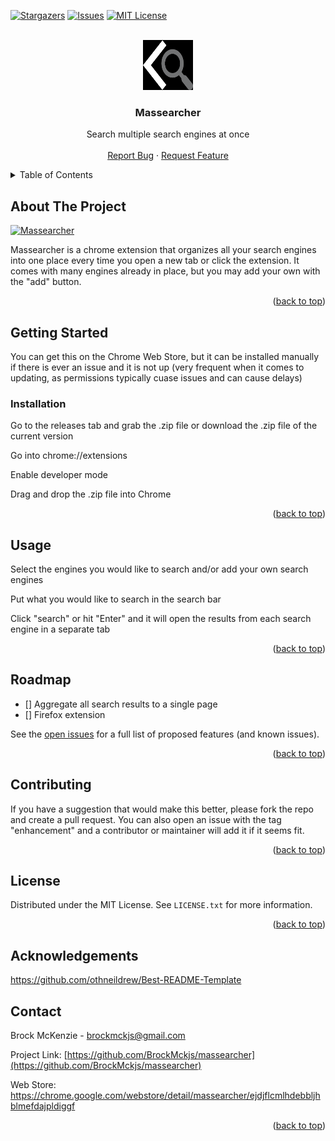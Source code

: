 <div id="top"></div>




<!-- PROJECT SHIELDS -->
<!--
*** I'm using markdown "reference style" links for readability.
*** Reference links are enclosed in brackets [ ] instead of parentheses ( ).
*** See the bottom of this document for the declaration of the reference variables
*** for contributors-url, forks-url, etc. This is an optional, concise syntax you may use.
*** https://www.markdownguide.org/basic-syntax/#reference-style-links
-->
[![Stargazers][stars-shield]][stars-url]
[![Issues][issues-shield]][issues-url]
[![MIT License][license-shield]][license-url]


<!-- PROJECT LOGO -->
<br />
<div align="center">
  <a href="https://github.com/BrockMckjs/massearcher">
    <img src="dist/images/promoart.png" alt="Logo" width="80" height="80">
  </a>

<h3 align="center">Massearcher</h3>

  <p align="center">
    Search multiple search engines at once
    <br />
    <br />
    <a href="https://github.com/BrockMckjs/massearcher/issues">Report Bug</a>
    ·
    <a href="https://github.com/BrockMckjs/massearcher/issues">Request Feature</a>
  </p>
</div>



<!-- TABLE OF CONTENTS -->
<details>
  <summary>Table of Contents</summary>
  <ol>
    <li>
      <a href="#about-the-project">About The Project</a>
    </li>
    <li>
      <a href="#getting-started">Getting Started</a>
      <ul>
        <li><a href="#installation">Installation</a></li>
      </ul>
    </li>
    <li><a href="#usage">Usage</a></li>
    <li><a href="#roadmap">Roadmap</a></li>
    <li><a href="#contributing">Contributing</a></li>
    <li><a href="#license">License</a></li>
    <li><a href="#contact">Contact</a></li>
  </ol>
</details>



<!-- ABOUT THE PROJECT -->
## About The Project

[![Massearcher][product-screenshot]](https://file.coffee/u/onwuaU2KBxARYS.png)

Massearcher is a chrome extension that organizes all your search engines into one place every time you open a new tab or click the extension. It comes with many engines already in place, but you may add your own with the "add" button.

<p align="right">(<a href="#top">back to top</a>)</p>




<!-- GETTING STARTED -->
## Getting Started

You can get this on the Chrome Web Store, but it can be installed manually if there is ever an issue and it is not up (very frequent when it comes to updating, as permissions typically cuase issues and can cause delays)


### Installation

Go to the releases tab and grab the .zip file or download the .zip file of the current version

Go into chrome://extensions

Enable developer mode

Drag and drop the .zip file into Chrome

<p align="right">(<a href="#top">back to top</a>)</p>



<!-- USAGE EXAMPLES -->
## Usage

Select the engines you would like to search and/or add your own search engines

Put what you would like to search in the search bar

Click "search" or hit "Enter" and it will open the results from each search engine in a separate tab

<p align="right">(<a href="#top">back to top</a>)</p>



<!-- ROADMAP -->
## Roadmap

- [] Aggregate all search results to a single page
- [] Firefox extension

See the [open issues](https://github.com/BrockMckjs/massearcher/issues) for a full list of proposed features (and known issues).

<p align="right">(<a href="#top">back to top</a>)</p>



<!-- CONTRIBUTING -->
## Contributing

If you have a suggestion that would make this better, please fork the repo and create a pull request. You can also open an issue with the tag "enhancement" and a contributor or maintainer will add it if it seems fit.

<p align="right">(<a href="#top">back to top</a>)</p>



<!-- LICENSE -->
## License

Distributed under the MIT License. See `LICENSE.txt` for more information.

<p align="right">(<a href="#top">back to top</a>)</p>

## Acknowledgements

https://github.com/othneildrew/Best-README-Template

<!-- CONTACT -->
## Contact

Brock McKenzie -  brockmckjs@gmail.com

Project Link: [https://github.com/BrockMckjs/massearcher](https://github.com/BrockMckjs/massearcher)

Web Store: https://chrome.google.com/webstore/detail/massearcher/ejdjflcmlhdebbljhblmefdajpldiggf

<p align="right">(<a href="#top">back to top</a>)</p>




<!-- MARKDOWN LINKS & IMAGES -->
<!-- https://www.markdownguide.org/basic-syntax/#reference-style-links -->
[contributors-shield]: https://github.com/BrockMckjs/massearcher.svg?style=for-the-badge
[contributors-url]: https://github.com/BrockMckjs/massearcher/graphs/contributors
[forks-shield]: https://img.shields.io/github/forks/BrockMckjs/massearcher.svg
[forks-url]: https://github.com/BrockMckjs/massearcher/network/members
[stars-shield]: https://img.shields.io/github/stars/BrockMckjs/massearcher.svg?style=for-the-badge
[stars-url]: https://github.com/BrockMckjs/massearcher/stargazers
[issues-shield]: https://img.shields.io/github/issues/BrockMckjs/massearcher.svg?style=for-the-badge
[issues-url]: https://github.com/BrockMckjs/massearcher/issues
[license-shield]: https://img.shields.io/github/license/BrockMckjs/massearcher.svg?style=for-the-badge
[license-url]: https://github.com/BrockMckjs/massearcher/blob/master/LICENSE.txt
[product-screenshot]: https://file.coffee/u/onwuaU2KBxARYS.png
